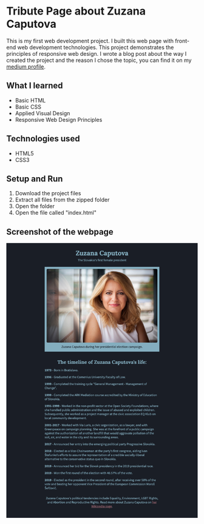 # Tribute Page about Zuzana Caputova
This is my first web development project. I built this web page with front-end web development technologies. This project demonstrates the principles of responsive web design. I wrote a blog post about the way I created the project and the reason I chose the topic, you can find it on my [medium profile](https://medium.com/@marko.libor/my-first-responsive-web-design-project-3aa8496b2b06).

## What I learned
* Basic HTML
* Basic CSS
* Applied Visual Design
* Responsive Web Design Principles

## Technologies used
* HTML5
* CSS3

## Setup and Run
1. Download the project files
2. Extract all files from the zipped folder
3. Open the folder
4. Open the file called "index.html"

## Screenshot of the webpage
![Screenshot of the webpage](./screenshot.png)
